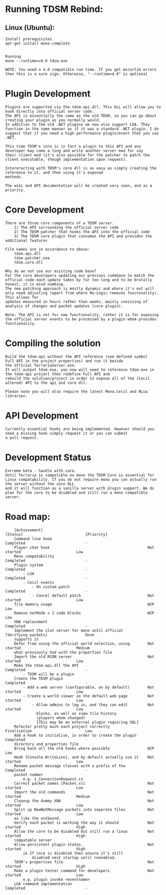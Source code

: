 Running TDSM Rebind:
=============

Linux (Ubuntu):
-------------
	Install prerequisites
	apt-get install mono-complete


	Running
	mono --runtime=v4.0 tdsm.exe

	NOTE: You need a 4.0 compatible run time. If you get mscorlib errors then this is a sure sign. Otherwise, "--runtime=4.0" is optional

	
Plugin Development
=============
	Plugins are supported via the tdsm.api.dll. This DLL will allow you to hook directly into official server code.
	The API is essentially the same as the old TDSM, so you can go about creating your plugin as you normally would.
	In addition to the old .NET plugins we now also support LUA. They function in the same manner as if it was a standard .NET plugin. I do suggest that if you need a high performance plugin/event that you use .NET.

	This time TDSM's core is in fact a plugin to this API and any developer may come a long and write another server mod for say
	their client mod (it's also possible for the patcher to patch the client executable, though implementation upon request).

	Intereracting with TDSM's core dll is as easy as simply creating the reference to it, and then using it's exposed 
	methods.

	The wiki and API documentation will be created very soon, and as a priority.

Core Development
=============
	There are three core components of a TDSM server.
		1) The API surrounding the official server code
		2) The TDSM patcher that hooks the API into the official code
		3) The TDSM core plugin that consumes the API and provides the additional features

	File names are in accordance to above:
		tdsm.api.dll
		tdsm.patcher.exe
		tdsm.core.dll

	Why do we not use our existing code base?
	For the core developers updating our previous codebase to match the official code each update takes by far too long and to be brutally honest, it is mind numbing.
	The new patching approach is mostly dynamic and where it's not will only need adjusting (apart from where Re-Logic removes functonality). This allows for 
	updates measured in hours rather than weeks, mainly consising of analysis of changes and packet updates (core plugin).

	Note: The API is not for new functionality, rather it is for exposing the official server events to be processed by a plugin whom provides functionality.

Compiling the solution
=============
	Build the tdsm-api without the API reference (see defined symbol Full_API in the project properties) and run it beside 
	the official TerrariaServer.exe.
	It will output tdsm.exe, you now will need to reference tdsm.exe in the tdsm-api project then redefine Full_API and
	rebuild the solution/project in order to expose all of the (Cecil altered) API to the api and core dll.

	Please note you will also require the latest Mono.Cecil and NLua libraries.

API Development
=============
	Currently essential hooks are being implemented. However should you need a missing hook simply request it or you can submit
	a pull request.

Development Status
=============
	Extreme beta - handle with care.
	Until Terraria is compatible on mono the TDSM Core is essential for Linux compatability. If you do not require mono you can actually run the server without the core DLL
	and it will function as a vanilla server with plugin support. We do plan for the core to be disabled and still run a mono compatible server.

Road map:
=============
		[Achievement]												[Status]							[Priority]
		Command line hook											Completed							-
		Player chat hook											Not started							Low
		Mono compatability											Completed							-
		Plugin system												Completed							-
			- LUA													Completed							-
			- Cecil events
				- On custom patch									Completed							-
				- Cancel default patch								Not started							Low
		Tile memory usage											WIP									Low
		Remove netMode = 1 code blocks								WIP									Low
		XNA replacement												Completed							-
		Implement the slot server for mono until official			[Verifying packets]					Done
		supports it
		Defer from using the official world selection, using		Not started							Medium
		what previously had with the properties file				
		Import the old RCON server									Not started							Low
		Make the tdsm.api.dll the API								Completed							-
			- TDSM will be a plugin
		Create the TDSM plugin										Completed							-
			- Add a web server (configurable, on by default)		Not started							Low
			- Create a world viewer as the default web page			Not started							Low
				- Allow admins to log in, and they can edit			Not started							Low
				  blocks, as well as view tile history
				  (players whom changed)
				  [This may be an external plugin requiring SQL]
		Refactor pretty much each project correctly					Finalisation						Low
		Add a hook to initialise, in order to create the plugin		Completed							-
		directory and properties file						
		Bring back all the old hooks where possible					WIP									Low
		Hook [Console.WriteLine], and by default actually use it	Not started							Low
		Rename packet message classes with a prefix of the			Completed							-
		packet number
			e.g. 1_ConnectionRequest.cs								
		Correct packet names [Packet.cs]							Not started							Low
		Import the old commands										Not started							Medium
		Cleanup the dummy XNA										Not started							Low
		Split up NewNetMessage packets into seperate files			Not started							Low
		as like the outbound.										
		Verify each packet is working the way it should				Not started							High
		Allow the core to be disabled but still run a linux			Not started							High
		compatable server
		Allow persistent plugin states.								Not started							High
			ie If core is disabled then ensure it's still
				disabled next startup until reenabled.
		TDSM's properties file										Not started							High
		Make a plugin tester command for developers					Not started							Low
			e.g. plugin invoke <eventname>
		LUA command implementation									Completed							-
